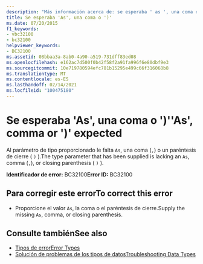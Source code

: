 ```yaml
---
description: "Más información acerca de: se esperaba ' as ', una coma o ') '"
title: Se esperaba 'As', una coma o ')'
ms.date: 07/20/2015
f1_keywords:
- vbc32100
- bc32100
helpviewer_keywords:
- BC32100
ms.assetid: 08bbaa3a-8ab0-4a90-a519-731dff83ed08
ms.openlocfilehash: e162ac7d500f0b42f58f2a91fa996f6e80dbf9e3
ms.sourcegitcommit: 10e719780594efc781b15295e499c66f316068b8
ms.translationtype: MT
ms.contentlocale: es-ES
ms.lasthandoff: 02/14/2021
ms.locfileid: "100475180"
---
```

# <a name="as-comma-or--expected"></a><span data-ttu-id="e030a-103">Se esperaba 'As', una coma o ')'</span><span class="sxs-lookup"><span data-stu-id="e030a-103">'As', comma or ')' expected</span></span>

<span data-ttu-id="e030a-104">Al parámetro de tipo proporcionado le falta `As`, una coma (`,`) o un paréntesis de cierre ( `)` ).</span><span class="sxs-lookup"><span data-stu-id="e030a-104">The type parameter that has been supplied is lacking an `As`, comma (`,`), or closing parenthesis ( `)` ).</span></span>  
  
 <span data-ttu-id="e030a-105">**Identificador de error:** BC32100</span><span class="sxs-lookup"><span data-stu-id="e030a-105">**Error ID:** BC32100</span></span>  
  
## <a name="to-correct-this-error"></a><span data-ttu-id="e030a-106">Para corregir este error</span><span class="sxs-lookup"><span data-stu-id="e030a-106">To correct this error</span></span>  
  
- <span data-ttu-id="e030a-107">Proporcione el valor `As`, la coma o el paréntesis de cierre.</span><span class="sxs-lookup"><span data-stu-id="e030a-107">Supply the missing `As`, comma, or closing parenthesis.</span></span>  
  
## <a name="see-also"></a><span data-ttu-id="e030a-108">Consulte también</span><span class="sxs-lookup"><span data-stu-id="e030a-108">See also</span></span>

- [<span data-ttu-id="e030a-109">Tipos de error</span><span class="sxs-lookup"><span data-stu-id="e030a-109">Error Types</span></span>](../programming-guide/language-features/error-types.md)
- [<span data-ttu-id="e030a-110">Solución de problemas de los tipos de datos</span><span class="sxs-lookup"><span data-stu-id="e030a-110">Troubleshooting Data Types</span></span>](../programming-guide/language-features/data-types/troubleshooting-data-types.md)
